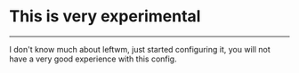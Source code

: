 # This is very experimental

---

I don't know much about leftwm, just started configuring it, you will not have a very good experience with this config.


